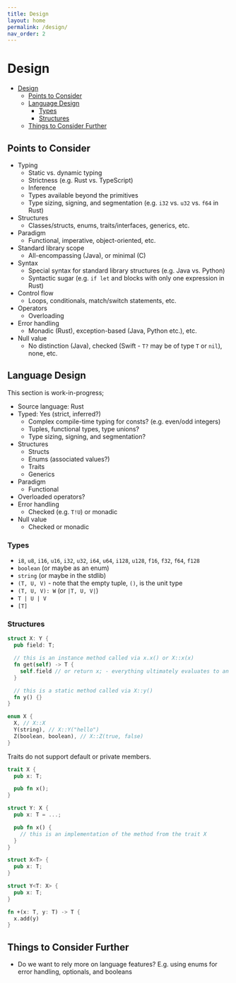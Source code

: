 ```yaml
---
title: Design
layout: home
permalink: /design/
nav_order: 2
---
```


# Design

- [Design](#design)
  - [Points to Consider](#points-to-consider)
  - [Language Design](#language-design)
    - [Types](#types)
    - [Structures](#structures)
  - [Things to Consider Further](#things-to-consider-further)

## Points to Consider

- Typing
  - Static vs. dynamic typing
  - Strictness (e.g. Rust vs. TypeScript)
  - Inference
  - Types available beyond the primitives
  - Type sizing, signing, and segmentation (e.g. `i32` vs. `u32` vs. `f64` in Rust)
- Structures
  - Classes/structs, enums, traits/interfaces, generics, etc.
- Paradigm
  - Functional, imperative, object-oriented, etc.
- Standard library scope
  - All-encompassing (Java), or minimal (C)
- Syntax
  - Special syntax for standard library structures (e.g. Java vs. Python)
  - Syntactic sugar (e.g. `if let` and blocks with only one expression in Rust)
- Control flow
  - Loops, conditionals, match/switch statements, etc.
- Operators
  - Overloading
- Error handling
  - Monadic (Rust), exception-based (Java, Python etc.), etc.
- Null value
  - No distinction (Java), checked (Swift - `T?` may be of type `T` or `nil`), none, etc.

## Language Design

This section is work-in-progress;

- Source language: Rust
- Typed: Yes (strict, inferred?)
  - Complex compile-time typing for consts? (e.g. even/odd integers)
  - Tuples, functional types, type unions?
  - Type sizing, signing, and segmentation?
- Structures
  - Structs
  - Enums (associated values?)
  - Traits
  - Generics
- Paradigm
  - Functional
- Overloaded operators?
- Error handling
  - Checked (e.g. `T!U`) or monadic
- Null value
  - Checked or monadic

### Types

- `i8`, `u8`, `i16`, `u16`, `i32`, `u32`, `i64`, `u64`, `i128`, `u128`, `f16`, `f32`, `f64`, `f128`
- `boolean` (or maybe as an enum)
- `string` (or maybe in the stdlib)
- `(T, U, V)` - note that the empty tuple, `()`, is the unit type
- `(T, U, V): W` (or `|T, U, V|`)
- `T | U | V`
- `[T]`

### Structures

```rust
struct X: Y {
  pub field: T;

  // this is an instance method called via x.x() or X::x(x)
  fn get(self) -> T {
    self.field // or return x; - everything ultimately evaluates to an expression
  }

  // this is a static method called via X::y()
  fn y() {}
}
```

```rust
enum X {
  X, // X::X
  Y(string), // X::Y("hello")
  Z(boolean, boolean), // X::Z(true, false)
}
```

Traits do not support default or private members.

```rust
trait X {
  pub x: T;

  pub fn x();
}

struct Y: X {
  pub x: T = ...;

  pub fn x() {
    // this is an implementation of the method from the trait X
  }
}
```

```rust
struct X<T> {
  pub x: T;
}

struct Y<T: X> {
  pub x: T;
}
```

```rust
fn +(x: T, y: T) -> T {
  x.add(y)
}
```

## Things to Consider Further

- Do we want to rely more on language features? E.g. using enums for error handling, optionals, and booleans
